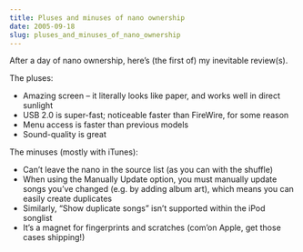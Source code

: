 ```yaml
---
title: Pluses and minuses of nano ownership
date: 2005-09-18
slug: pluses_and_minuses_of_nano_ownership
---
```

<p>After a day of nano ownership, here&#8217;s (the first of) my inevitable review(s).</p>

The pluses:

<ul>
<li>Amazing screen &#8211; it literally looks like paper, and works well in direct sunlight</li>
<li>USB 2.0 is super-fast; noticeable faster than FireWire, for some reason</li>
<li>Menu access is faster than previous models</li>
<li>Sound-quality is great</li>
</ul>

<p>The minuses (mostly with iTunes):</p>

<ul>
<li>Can&#8217;t leave the nano in the source list (as you can with the shuffle)</li>
<li>When using the Manually Update option, you must manually update songs you&#8217;ve changed (e.g. by adding album art), which means you can easily create duplicates</li>
<li>Similarly, &#8220;Show duplicate songs&#8221; isn&#8217;t supported within the iPod songlist</li>
<li>It&#8217;s a magnet for fingerprints and scratches (com&#8217;on Apple, get those cases shipping!)</li>
</ul>